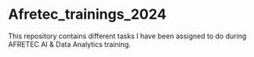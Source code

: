 # Afretec_trainings_2024
This repository contains different tasks I have been assigned to do during AFRETEC AI &amp; Data Analytics training.
